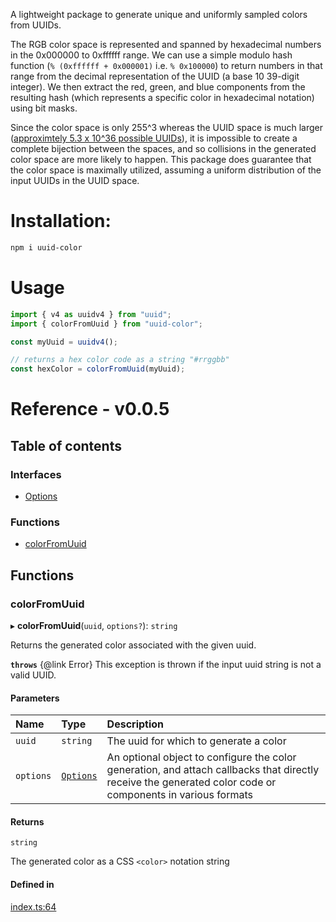 A lightweight package to generate unique and uniformly sampled colors from UUIDs.

The RGB color space is represented and spanned by hexadecimal numbers in the 0x000000 to 0xffffff range. We can use a simple modulo hash function (`% (0xffffff + 0x000001)` i.e. `% 0x100000`) to return numbers in that range from the decimal representation of the UUID (a base 10 39-digit integer). We then extract the red, green, and blue components from the resulting hash (which represents a specific color in hexadecimal notation) using bit masks.

Since the color space is only 255^3 whereas the UUID space is much larger ([approximtely 5.3 x 10^36 possible UUIDs](https://www.uuidtools.com/what-is-uuid#overview)), it is impossible to create a complete bijection between the spaces, and so collisions in the generated color space are more likely to happen. This package does guarantee that the color space is maximally utilized, assuming a uniform distribution of the input UUIDs in the UUID space.

# Installation:

```sh
npm i uuid-color
```

# Usage

```js
import { v4 as uuidv4 } from "uuid";
import { colorFromUuid } from "uuid-color";

const myUuid = uuidv4();

// returns a hex color code as a string "#rrggbb"
const hexColor = colorFromUuid(myUuid);
```

# Reference - v0.0.5

## Table of contents

### Interfaces

- [Options](docs/build/interfaces/Options.md)

### Functions

- [colorFromUuid](docs/build/README.md#colorfromuuid)

## Functions

### colorFromUuid

▸ **colorFromUuid**(`uuid`, `options?`): `string`

Returns the generated color associated with the given uuid.

**`throws`** {@link Error}
This exception is thrown if the input uuid string is not a valid UUID.

#### Parameters

| Name | Type | Description |
| :------ | :------ | :------ |
| `uuid` | `string` | The uuid for which to generate a color |
| `options` | [`Options`](docs/build/interfaces/Options.md) | An optional object to configure the color generation, and attach callbacks that directly receive the generated color code or components in various formats |

#### Returns

`string`

The generated color as a CSS `<color>` notation string

#### Defined in

[index.ts:64](https://github.com/loucadufault/uuid-color/blob/2177a9e/src/index.ts#L64)
